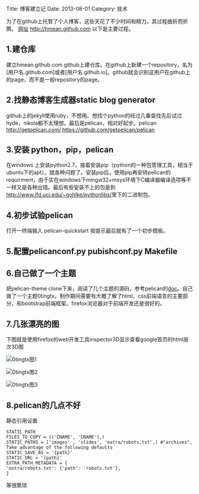 ﻿Title: 博客建立记
Date: 2013-08-01
Category: 技术


为了在github上托管了个人博客，这些天花了不少时间和精力。其过程曲折而折腾。
[网址](http://hmean.github.com) <http://hmean.github.com> 以下是主要过程。


1.建仓库
-----
建立hmean.github.com
github上建仓库。在github上新建一个repository，名为[用户名.github.com]或者[用户名.github.io]。github就会识别这用户在github上的page，而不是一般repository的page。


2.找静态博客生成器static blog generator
-------------------------------
github上的jekyll使用ruby，不想用。想找个python的经过几番查找先后试过hyde，nikola都不太理想。最后是pelican，相对好起步。pelican <http://getpelican.com/>  <https://github.com/getpelican/pelican>


3.安装 python，pip，pelican
-----------------------
在windows 上安装python2.7，接着安装pip（python的一种包管理工具，相当于ubuntu下的apt）。就各种问题了。安装pip后，使用pip再安转pelican的requirment，由于实在windows下mingw32+msys环境下C编译器编译选项等不一样又是各种出错。最后有些安装不上的包是到<http://www.lfd.uci.edu/~gohlke/pythonlibs/>里下的二进制包。


4.初步试验pelican
-------------
打开一终端输入 pelican-quickstart 按提示最后就有了一个初步模板。


5.配置pelicanconf.py pubishconf.py Makefile
-----------------------------------------


6.自己做了一个主题
----------
把pelican-theme clone下来，阅读了几个主题的源码，参考pelican的[doc](http://docs.getpelican.com/en/3.2/)。自己做了一个主题0tingtx。制作期间需要有大概了解了html，css前端语言的主要部分，和bootstrap前端框架。firefox浏览器对于前端开发还是很好的。


7.几张漂亮的图
--------
下图就是使用firefox的web开发工具inspector3D显示查看google首页的html层次3D图

![0tingtx图1](/static/images/blogcr/blog_1.PNG)  

![0tingtx图2](/static/images/blogcr/blog_2.PNG)  

![0tingtx图3](/static/images/blogcr/blog_3.PNG)  


8.pelican的几点不好
-------------------
静态引用设置

    STATIC_PATH
    FILES_TO_COPY = (('CNAME', 'CNAME'),)
    STATIC_PATHS = ['images' , 'slides', 'extra/robots.txt',] #"archives", 
    Take advantage of the following defaults
    STATIC_SAVE_AS = '{path}'
    STATIC_URL = '{path}'
    EXTRA_PATH_METADATA = {
    'extra/robots.txt': {'path': 'robots.txt'},
    }
等很繁琐


